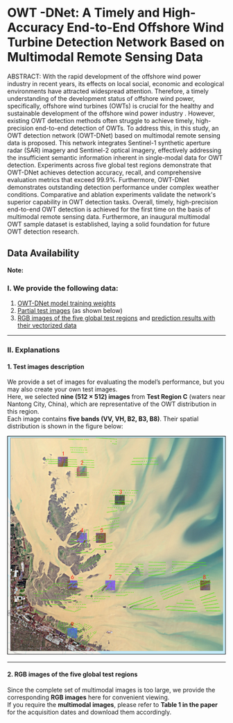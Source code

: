 # OWT -DNet: A Timely and High-Accuracy End-to-End Offshore Wind Turbine Detection Network Based on Multimodal Remote Sensing Data

ABSTRACT:
With the rapid development of the offshore wind power industry in recent years, its effects on local social, economic and ecological environments have attracted widespread attention. Therefore, a timely understanding of the development status of offshore wind power, specifically, offshore wind turbines (OWTs) is crucial for the healthy and sustainable development of the offshore wind power industry . However, existing OWT detection methods often struggle to achieve timely, high-precision end-to-end detection of OWTs. To address this, in this study, an OWT detection network (OWT-DNet) based on multimodal remote sensing data is proposed. This network integrates Sentinel-1 synthetic aperture radar (SAR) imagery and Sentinel-2 optical imagery, effectively addressing the insufficient semantic information inherent in single-modal data for OWT detection. Experiments across five global test regions demonstrate that OWT-DNet achieves detection accuracy, recall, and comprehensive evaluation metrics that exceed 99.9%. Furthermore, OWT-DNet demonstrates outstanding detection performance under complex weather conditions. Comparative and ablation experiments validate the network's superior capability in OWT detection tasks. Overall, timely, high-precision end-to-end OWT detection is achieved for the first time on the basis of multimodal remote sensing data. Furthermore, an inaugural multimodal OWT sample dataset is established, laying a solid foundation for future OWT detection research. 


## Data Availability

**Note:**

### I. We provide the following data:
1. [OWT-DNet model training weights](https://drive.google.com/file/d/1f8TFYgmIKAbe3txAnvjTC246K1S5wm0u/view?usp=drive_link)  
2. [Partial test images](https://drive.google.com/file/d/1BCXfhZODQZ-9NzyDDZoFW-lI5eCB-w8W/view?usp=drive_link) (as shown below)  
3. [RGB images of the five global test regions](https://drive.google.com/file/d/1j9VqEQgzhHJEUd0l85_Ozi2kDA23ReAR/view?usp=drive_link) and [prediction results with their vectorized data](https://drive.google.com/file/d/1YzixTQumdinuzVy-m4oZm9KeZkazKKei/view?usp=drive_link)  

---

### II. Explanations

#### 1. Test images description
We provide a set of images for evaluating the model’s performance, but you may also create your own test images.  
Here, we selected **nine (512 × 512) images** from **Test Region C** (waters near Nantong City, China), which are representative of the OWT distribution in this region.  
Each image contains **five bands (VV, VH, B2, B3, B8)**. Their spatial distribution is shown in the figure below:  

![Location map of the 9 test images at Image C (waters near Nantong City, China)](https://github.com/GZ200122/OWT_DNet/blob/main/Location%20map%20of%20the%209%20test%20images%20at%20Image%20C%20(waters%20near%20Nantong%20City%2C%20China).jpg)

---

#### 2. RGB images of the five global test regions
Since the complete set of multimodal images is too large, we provide the corresponding **RGB images** here for convenient viewing.  
If you require the **multimodal images**, please refer to **Table 1 in the paper** for the acquisition dates and download them accordingly.

